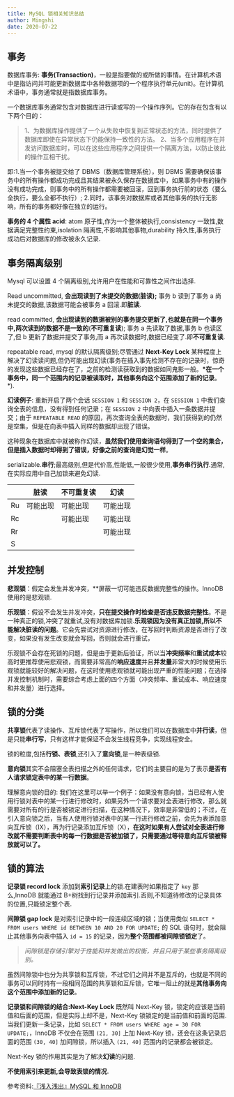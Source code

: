 ```yaml
---
title: MySQL 锁相关知识总结
author: Mingshi
date: 2020-07-22
---
```


## 事务

数据库事务: **事务(Transaction)**，一般是指要做的或所做的事情。在计算机术语中是指访问并可能更新数据库中各种数据项的一个程序执行单元(unit)。在计算机术语中，事务通常就是指数据库事务。

一个数据库事务通常包含对数据库进行读或写的一个操作序列。它的存在包含有以下两个目的：

> 1、为数据库操作提供了一个从失败中恢复到正常状态的方法，同时提供了数据库即使在异常状态下仍能保持一致性的方法。
> 2、当多个应用程序在并发访问数据库时，可以在这些应用程序之间提供一个隔离方法，以防止彼此的操作互相干扰。

即:1.当一个事务被提交给了 DBMS（数据库管理系统），则 DBMS 需要确保该事务中的所有操作都成功完成且其结果被永久保存在数据库中，如果事务中有的操作没有成功完成，则事务中的所有操作都需要被回滚，回到事务执行前的状态（要么全执行，要么全都不执行）; 2.同时，该事务对数据库或者其他事务的执行无影响，所有的事务都好像在独立的运行。

**事务的 4 个属性 acid**: atom 原子性,作为一个整体被执行,consistency 一致性,数据满足完整性约束,isolation 隔离性,不影响其他事物,durability 持久性,事务执行成功后对数据库的修改被永久记录.

## 事务隔离级别

Mysql 可以设置 4 个隔离级别,允许用户在性能和可靠性之间作出选择.

Read uncommitted, **会出现读到了未提交的数据(脏读);** 事务 b 读到了事务 a 尚未提交的数据,该数据可能会被事务 a 回滚.即**脏读**.

read committed, **会出现读到的数据被别的事务提交更新了,也就是在同一个事务中,两次读到的数据不是一致的**(**不可重复读**); 事务 a 先读取了数据,事务 b 也读区了,但 b 更新了数据并提交了事务,而 a 再次读数据时,数据已经变了.即**不可重复读**.

repeatable read, mysql 的默认隔离级别;尽管通过 **Next-Key Lock** 某种程度上解决了幻读读问题,但仍可能出现幻读(事务在插入事先检测不存在的记录时，惊奇的发现这些数据已经存在了，之前的检测读获取到的数据如同鬼影一般。**\*在一个事务中，同一个范围内的记录被读取时，其他事务向这个范围添加了新的记录**。\*).

**幻读例子**: 重新开启了两个会话 `SESSION 1` 和 `SESSION 2`，在 `SESSION 1` 中我们查询全表的信息，没有得到任何记录；在 `SESSION 2` 中向表中插入一条数据并提交；由于 `REPEATABLE READ` 的原因，再次查询全表的数据时，我们获得到的仍然是空集，但是在向表中插入同样的数据却出现了错误。

这种现象在数据库中就被称作幻读，**虽然我们使用查询语句得到了一个空的集合，但是插入数据时却得到了错误，好像之前的查询是幻觉一样**。

serializable.**串行**;最高级别,但是代价高,性能低,一般很少使用,**事务串行执行**.通常,在实际应用中自己加锁来避免幻读.

|     | 脏读     | 不可重复读 | 幻读     |
| --- | -------- | ---------- | -------- |
| Ru  | 可能出现 | 可能出现   | 可能出现 |
| Rc  |          | 可能出现   | 可能出现 |
| Rr  |          |            | 可能出现 |
| S   |          |            |          |

## 并发控制

**悲观锁**：假定会发生并发冲突，\*\*屏蔽一切可能违反数据完整性的操作。InnoDB 使用的是悲观锁.

**乐观锁**：假设不会发生并发冲突，**只在提交操作时检查是否违反数据完整性**。不是一种真正的锁,冲突了就重试,没有对数据库加锁.**乐观锁因为没有真正加锁,所以不能解决脏读的问题**。它会先尝试对资源进行修改，在写回时判断资源是否进行了改变，如果没有发生改变就会写回，否则就会进行重试，

乐观锁不会存在死锁的问题，但是由于更新后验证，所以当**冲突频率**和**重试成本**较高时更推荐使用悲观锁，而需要非常高的**响应速度**并且**并发量**非常大的时候使用乐观锁就能较好的解决问题，在这时使用悲观锁就可能出现严重的性能问题；在选择并发控制机制时，需要综合考虑上面的四个方面（冲突频率、重试成本、响应速度和并发量）进行选择。

## 锁的分类

**共享锁**代表了读操作、互斥锁代表了写操作，所以我们可以在数据库中**并行读**，但是只能**串行写**，只有这样才能保证不会发生线程竞争，实现线程安全。

锁的粒度,包括**行锁、表锁**,还引入了**意向锁**,是一种表级锁.

**意向锁**其实不会阻塞全表扫描之外的任何请求，它们的主要目的是为了表示**是否有人请求锁定表中的某一行数据**。

理解意向锁的目的: 我们在这里可以举一个例子：如果没有意向锁，当已经有人使用行锁对表中的某一行进行修改时，如果另外一个请求要对全表进行修改，那么就需要对所有的行是否被锁定进行扫描，在这种情况下，效率是非常低的；不过，在引入意向锁之后，当有人使用行锁对表中的某一行进行修改之前，会先为表添加意向互斥锁（IX），再为行记录添加互斥锁（X），**在这时如果有人尝试对全表进行修改就不需要判断表中的每一行数据是否被加锁了，只需要通过等待意向互斥锁被释放就可以了。**

## 锁的算法

**记录锁 record lock** 添加到**索引记录**上的锁.在建表时如果指定了 `key` 那么,InnoDB 就能通过 B+树找到行记录并添加索引.否则,不知道待修改的记录具体的位置,只能锁定整个表.

**间隙锁 gap lock** 是对索引记录中的一段连续区域的锁；当使用类似 `SELECT * FROM users WHERE id BETWEEN 10 AND 20 FOR UPDATE;` 的 SQL 语句时，就会阻止其他事务向表中插入 `id = 15` 的记录，因为**整个范围都被间隙锁锁定**了。

> _间隙锁是存储引擎对于性能和并发做出的权衡，并且只用于某些事务隔离级别。_

虽然间隙锁中也分为共享锁和互斥锁，不过它们之间并不是互斥的，也就是不同的事务可以同时持有一段相同范围的共享锁和互斥锁，它唯一阻止的就是**其他事务向这个范围中添加新的记录**。

**记录锁和间隙锁的结合:Next-Key Lock** 既然叫 Next-Key 锁，锁定的应该是当前值和后面的范围，但是实际上却不是，Next-Key 锁锁定的是当前值和前面的范围.当我们更新一条记录，比如 `SELECT * FROM users WHERE age = 30 FOR UPDATE;`，InnoDB 不仅会在范围 `(21, 30]` 上加 Next-Key 锁，还会在这条记录后面的范围 `(30, 40]` 加间隙锁，所以插入 `(21, 40]` 范围内的记录都会被锁定。

Next-Key 锁的作用其实是为了解决**幻读**的问题.

**不使用索引来更新,会导致表锁的情况.**

参考资料:[『浅入浅出』MySQL 和 InnoDB](https://draveness.me/mysql-innodb#)
